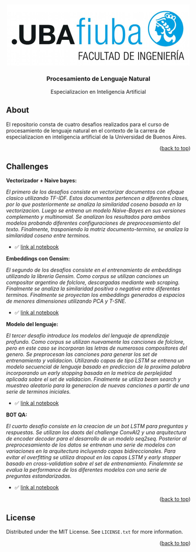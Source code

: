 <!-- PROJECT LOGO -->
<br />
<div align="center">
  <a href="https://lse.posgrados.fi.uba.ar/posgrados/especializaciones/inteligencia-artificial">
    <img src="readme/logoFIUBA.jpg" alt="Logo" width="500">
  </a>

<h3 align="center">Procesamiento de Lenguaje Natural</h3>

  <p align="center">
    Especializacion en Inteligencia Artificial
  </p>
</div>

<!-- ABOUT THE PROJECT -->

## About

El repositorio consta de cuatro desafios realizados para el curso de procesamiento de lenguaje natural en el contexto de la carrera de especializacion en inteligencia artificial de la Universidad de Buenos Aires.

<p align="right">(<a href="#readme-top">back to top</a>)</p>

<!-- USAGE EXAMPLES -->

## Challenges

<strong>Vectorizador + Naive bayes:</strong>

<em><p>
El primero de los desafios consiste en vectorizar documentos con efoque clasico utilizando TF-IDF. Estos documentos pertencen a diferentes clases, por lo que posteriormente se analiza la similaridad coseno basada en la vectorizacion. Luego se entrena un modelo Naive-Bayes en sus versiones complemento y multinomial. Se analizan los resultados para ambos modelos probando diferentes configuraciones de preprocesamiento del texto. Finalmente, trasponiendo la matriz documento-termino, se analiza la similaridad coseno entre terminos.
</p></em>

- ✅ [link al notebook][desafio1-notebook-url]

<strong>Embeddings con Gensim:</strong>

<em><p>
El segundo de los desafios consiste en el entrenamiento de embeddings utilizando la libreria Gensim. Como corpus se utilizan canciones un compositor argentino de folclore, descargadas mediante web scraping. Finalmente se analiza la similaridad positiva o negativa entre diferentes terminos. Finalmente se proyectan los embeddings generados a espacios de menores dimensiones utilizando PCA y T-SNE.
</p></em>

- ✅ [link al notebook][desafio2-notebook-url]

<strong>Modelo del lenguaje:</strong>

<em><p>
El tercer desafío introduce los modelos del lenguaje de aprendizaje profundo. Como corpus se utilizan nuevamente las canciones de folclore, pero en este caso se incorporan las letras de numerosos compositores del genero. Se preprocesan las canciones para generar los set de entrenamiento y validacion. Utilizando capas de tipo LSTM se entrena un modelo secuencial de lenguaje basado en prediccion de la proxima palabra incorporando un early stopping basada en la metrica de perplejidad aplicada sobre el set de validacion. Finalmente se utiliza beam search y muestreo aleatorio para la generacion de nuevas canciones a partir de una serie de terminos iniciales.
</p></em>

- ✅ [link al notebook][desafio3-notebook-url]

<strong>BOT QA:</strong>

<em><p>
El cuarto desafio consiste en la creacion de un bot LSTM para preguntas y respuestas. Se utilizan los daots del challenge ConvAI2 y una arquitectura de encoder decoder para el desarrollo de un modelo seq2seq. Posterior al preprocesamiento de los datos se entrenan una serie de modelos con variaciones en la arquitectura incluyendo capas bidireccionales. Para evitar el overfitting se utiliza dropout en las capas LSTM y early stopper basado en cross-validation sobre el set de entrenamiento. Finalemnte se evalua la performance de los diferentes modelos con una serie de preguntas estandarizadas.
</p></em>

- ✅ [link al notebook][desafio4-notebook-url]

<p align="right">(<a href="#readme-top">back to top</a>)</p>

<!-- LICENSE -->

## License

Distributed under the MIT License. See `LICENSE.txt` for more information.

<p align="right">(<a href="#readme-top">back to top</a>)</p>


<!-- MARKDOWN LINKS & IMAGES -->
<!-- https://www.markdownguide.org/basic-syntax/#reference-style-links -->

[desafio1-notebook-url]: TPs/TP1/challenge_1.ipynb
[desafio2-notebook-url]: TPs/TP2/src/challenge_2.ipynb
[desafio3-notebook-url]: TPs/TP3/src/challenge_3.ipynb
[desafio4-notebook-url]: TPs/TP4/src/challenge_4.ipynb
